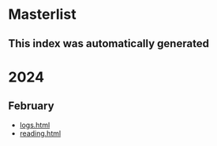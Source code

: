# Masterlist
This index was automatically generated
---
# 2024
## February
- [logs.html](https://oddfeed.github.io/org-exports/logs.html)
- [reading.html](https://oddfeed.github.io/org-exports/reading.html)

